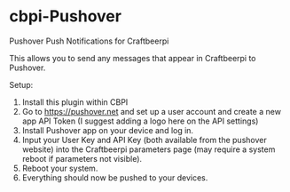 # cbpi-Pushover
Pushover Push Notifications for Craftbeerpi

This allows you to send any messages that appear in Craftbeerpi to Pushover.

Setup:

1. Install this plugin within CBPI
2. Go to https://pushover.net and set up a user account and create a new app API Token (I suggest adding a logo here on the API settings)
3. Install Pushover app on your device and log in.
4. Input your User Key and API Key (both available from the pushover website) into the Craftbeerpi parameters page (may require a system reboot if parameters not visible).
5. Reboot your system.
6. Everything should now be pushed to your devices.
